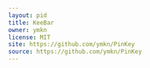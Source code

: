 ```yaml
---
layout: pid
title: KeeBar
owner: ymkn
license: MIT
site: https://github.com/ymkn/PinKey
source: https://github.com/ymkn/PinKey
---
```

